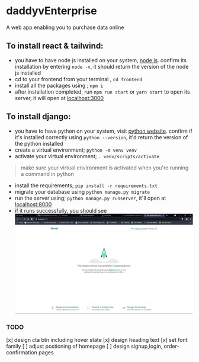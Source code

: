# daddyvEnterprise
A web app enabling you to purchase data online

## To install react & tailwind:
* you have to have node js installed on your system, [node js](https://nodejs.org/en/). confirm its installation by entering `node -v`, it should return the version of the node js installed
* cd to your frontend from your terminal , `cd frontend`
* install all the packages using ; `npm i`
* after installation completed, run `npm run start` or `yarn start` to open its server, it will open at [localhost:3000](http://localhost:3000)

## To install django:
* you have to have python on your system, visit [python website](https://www.python.org/). confirm if it's installed correctly using `python --version`, it'd return the version of the python installed
* create a virtual environment; `python -m venv venv`
* activate your virtual environment; `. venv/scripts/activate`
> make sure your virtual environment is activated when you're running a command in python
* install the requirements; `pip install -r requirements.txt`
* migrate your database using `python manage.py migrate`
* run the server using; `python manage.py runserver`, it'll open at [localhost:8000](http://localhost:8000)
* if it runs successfully, you should see ![the installed worked successfully](./static/images/localhost.png)

### TODO
[x] design cta btn including hover state
[x] design heading text
[x] set font family
[ ] adjust postioning of homepage
[ ] design signup,login, order-confirmation pages
